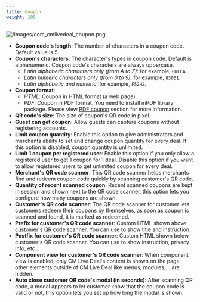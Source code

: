 ```yaml
---
title: Coupon
weight: 100
---
```


![/images/com_cmlivedeal_coupon.png](/images/com_cmlivedeal_coupon.png)

*   **Coupon code's length**: The number of characters in a coupon code. Default value is 5.
*   **Coupon's characters**: The character's types in coupon code. Default is alphanumeric. Coupon code's characters are always uppercase.
    *   _Latin alphabetic characters only (from A to Z)_: for example, `GWLCA`.
    *   _Latin numeric characters only (from 0 to 9)_: for example, `83061`.
    *   _Latin alphabetic and numeric_: for example, `F52H2`.
*   **Coupon format**:
    *   _HTML_: Coupon in HTML format (a web page).
    *   _PDF_: Coupon in PDF format. You need to install mPDF library package. Please view [PDF coupon](pdfcoupon.html#ref-pdfcoupon) section for more information.
*   **QR code's size**: The size of coupon's QR code in pixel.
*   **Guest can get coupon**: Allow guests can capture coupons without registering accounts.
*   **Limit coupon quantity**: Enable this option to give administrators and merchants ability to set and change coupon quantity for every deal. If this option is disabled, coupon quantity is unlimited.
*   **Limit 1 coupon per registered user**: Enable this option if you only allow a registered user to get 1 coupon for 1 deal. Disable this option if you want to allow registered users to get unlimited coupon for every deal.
*   **Merchant's QR code scanner**: This QR code scanner helps merchants find and redeem coupon code quickly by scanning customer's QR code.
*   **Quantity of recent scanned coupon**: Recent scanned coupons are kept in session and shown next to the QR code scanner, this option lets you configure how many coupons are shown.
*   **Customer's QR code scanner**: The QR code scanner for customer lets customers redeem their coupons by themselves, as soon as coupon is scanned and found, it is marked as redeemed.
*   **Prefix for customer's QR code scanner**: Custom HTML shown above customer's QR code scanner. You can use to show title and instruction.
*   **Postfix for customer's QR code scanner**: Custom HTML shown below customer's QR code scanner. You can use to show instruction, privacy info, etc...
*   **Component view for customer's QR code scanner**: When component view is enabled, only CM Live Deal's content is shown on the page, other elements outside of CM Live Deal like menus, modules,... are hidden.
*   **Auto close customer QR code's modal (in seconds)**: After scanning QR code, a modal appears to let customer know that the coupon code is valid or not, this option lets you set up how long the modal is shown.
